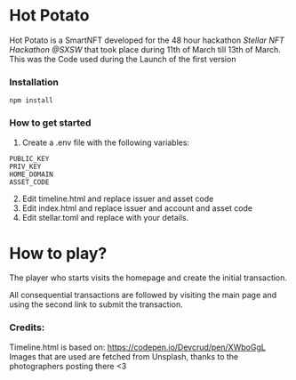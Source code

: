 # Hot Potato
Hot Potato is a SmartNFT developed for the 48 hour hackathon  *Stellar NFT Hackathon @SXSW* that took place during 11th of March till 13th of March. This was the Code used during the Launch of the first version

### Installation

`npm install`

### How to get started

1. Create a .env file with the following variables:
```
PUBLIC_KEY
PRIV_KEY
HOME_DOMAIN
ASSET_CODE
```

2. Edit timeline.html and replace issuer and asset code
3. Edit index.html and replace issuer and account and asset code
4. Edit stellar.toml and replace with your details.

# How to play?
The player who starts visits the homepage and create the initial transaction.

All consequential transactions are followed by visiting the main page and using the second link to submit the transaction.


### Credits:
Timeline.html is based on: https://codepen.io/Devcrud/pen/XWboGgL
Images that are used are fetched from Unsplash, thanks to the photographers posting there <3


